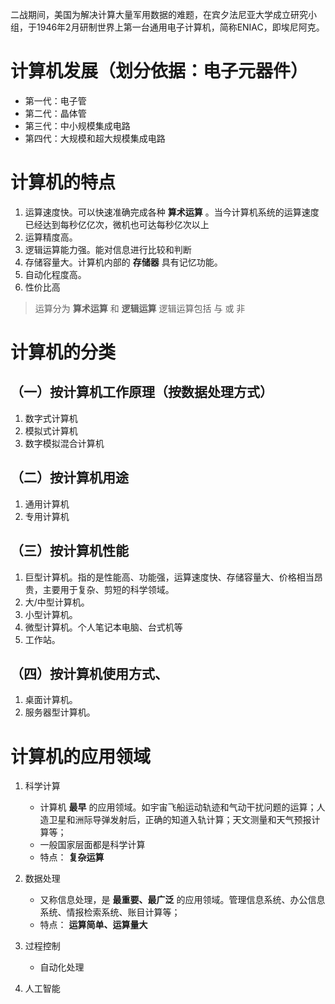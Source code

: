 
二战期间，美国为解决计算大量军用数据的难题，在宾夕法尼亚大学成立研究小组，于1946年2月研制世界上第一台通用电子计算机，简称ENIAC，即埃尼阿克。  

# 计算机发展（划分依据：电子元器件）
* 第一代：电子管
* 第二代：晶体管
* 第三代：中小规模集成电路
* 第四代：大规模和超大规模集成电路

# 计算机的特点
1. 运算速度快。可以快速准确完成各种 **算术运算** 。当今计算机系统的运算速度已经达到每秒亿亿次，微机也可达每秒亿次以上
2. 运算精度高。
3. 逻辑运算能力强。能对信息进行比较和判断
4. 存储容量大。计算机内部的 **存储器** 具有记忆功能。
5. 自动化程度高。
6. 性价比高

> 运算分为 **算术运算** 和 **逻辑运算**
> 逻辑运算包括 与 或 非

# 计算机的分类
## （一）按计算机工作原理（按数据处理方式）
1. 数字式计算机
2. 模拟式计算机
3. 数字模拟混合计算机

## （二）按计算机用途
1. 通用计算机
2. 专用计算机

## （三）按计算机性能
1. 巨型计算机。指的是性能高、功能强，运算速度快、存储容量大、价格相当昂贵，主要用于复杂、剪短的科学领域。
2. 大/中型计算机。
3. 小型计算机。
4. 微型计算机。个人笔记本电脑、台式机等
5. 工作站。

## （四）按计算机使用方式、
1. 桌面计算机。
2. 服务器型计算机。

# 计算机的应用领域
1. 科学计算
    - 计算机 **最早** 的应用领域。如宇宙飞船运动轨迹和气动干扰问题的运算；人造卫星和洲际导弹发射后，正确的知道入轨计算；天文测量和天气预报计算等；
    - 一般国家层面都是科学计算
    - 特点： **复杂运算**
2. 数据处理
    - 又称信息处理，是 **最重要、最广泛** 的应用领域。管理信息系统、办公信息系统、情报检索系统、账目计算等；
    - 特点： **运算简单、运算量大**
  
3. 过程控制
   - 自动化处理
5. 人工智能

